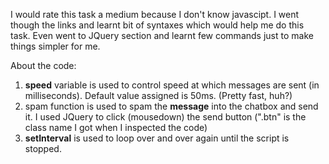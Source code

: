 I would rate this task a medium because I don't know javascipt.
I went though the links and learnt bit of syntaxes which would help me do this task. Even went to JQuery section and learnt few commands just to make things simpler for me.

About the code:
1. **speed** variable is used to control speed at which messages are sent (in milliseconds). Default value assigned is 50ms. (Pretty fast, huh?)
2. spam function is used to spam the **message** into the chatbox and send it. I used JQuery to click (mousedown) the send button (".btn" is the class name I got when I inspected the code)
3. **setInterval** is used to loop over and over again until the script is stopped.
